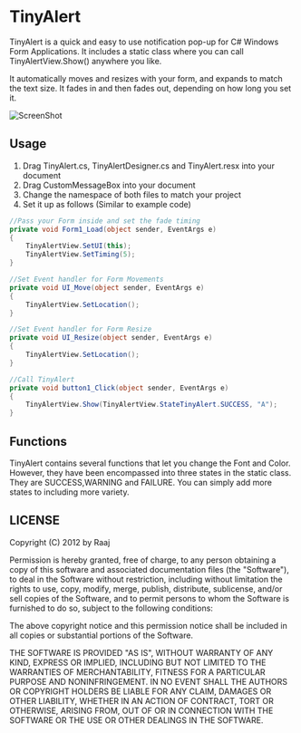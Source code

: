 # TinyAlert

TinyAlert is a quick and easy to use notification pop-up for C# Windows Form Applications. It includes a static class where you can call TinyAlertView.Show() anywhere you like.

It automatically moves and resizes with your form, and expands to match the text size. It fades in and then fades out, depending on how long you set it.

![ScreenShot](http://www.a-iats.com/App/TA1.png)

## Usage

1. Drag TinyAlert.cs, TinyAlertDesigner.cs and TinyAlert.resx into your document
2. Drag CustomMessageBox into your document
3. Change the namespace of both files to match your project
4. Set it up as follows (Similar to example code)

``` C#
//Pass your Form inside and set the fade timing
private void Form1_Load(object sender, EventArgs e)
{
	TinyAlertView.SetUI(this);
	TinyAlertView.SetTiming(5);
}

//Set Event handler for Form Movements
private void UI_Move(object sender, EventArgs e)
{
	TinyAlertView.SetLocation();
}

//Set Event handler for Form Resize
private void UI_Resize(object sender, EventArgs e)
{
	TinyAlertView.SetLocation();
}

//Call TinyAlert
private void button1_Click(object sender, EventArgs e)
{
	TinyAlertView.Show(TinyAlertView.StateTinyAlert.SUCCESS, "A");
}

```

## Functions

TinyAlert contains several functions that let you change the Font and Color. However, they have been encompassed into three states in the static class. They are SUCCESS,WARNING and FAILURE. You can simply add more states to including more variety.

LICENSE
-------

Copyright (C) 2012 by Raaj

Permission is hereby granted, free of charge, to any person obtaining a copy
of this software and associated documentation files (the "Software"), to deal
in the Software without restriction, including without limitation the rights
to use, copy, modify, merge, publish, distribute, sublicense, and/or sell
copies of the Software, and to permit persons to whom the Software is
furnished to do so, subject to the following conditions:

The above copyright notice and this permission notice shall be included in
all copies or substantial portions of the Software.

THE SOFTWARE IS PROVIDED "AS IS", WITHOUT WARRANTY OF ANY KIND, EXPRESS OR
IMPLIED, INCLUDING BUT NOT LIMITED TO THE WARRANTIES OF MERCHANTABILITY,
FITNESS FOR A PARTICULAR PURPOSE AND NONINFRINGEMENT. IN NO EVENT SHALL THE
AUTHORS OR COPYRIGHT HOLDERS BE LIABLE FOR ANY CLAIM, DAMAGES OR OTHER
LIABILITY, WHETHER IN AN ACTION OF CONTRACT, TORT OR OTHERWISE, ARISING FROM,
OUT OF OR IN CONNECTION WITH THE SOFTWARE OR THE USE OR OTHER DEALINGS IN
THE SOFTWARE.
